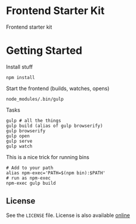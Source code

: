 # Frontend Starter Kit

Frontend starter kit

Getting Started
===============

Install stuff
```console
npm install
```

Start the frontend (builds, watches, opens)

```console
node_modules/.bin/gulp
```

Tasks
```console
gulp # all the things
gulp build (alias of gulp browserify)
gulp browserify
gulp open
gulp serve
gulp watch
```

This is a nice trick for running bins
```console
# Add to your path
alias npm-exec='PATH=$(npm bin):$PATH'
# run as npm-exec
npm-exec gulp build
```

License
-------
See the `LICENSE` file. License is also available [online](http://paulredmond.mit-license.org/)
